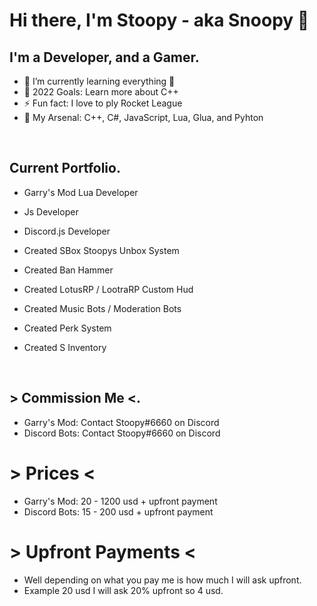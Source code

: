  # Hi there, I'm Stoopy - aka Snoopy 👋 
## I'm a Developer, and a Gamer. 

- 🌱 I’m currently learning everything 🤣
- 🥅 2022 Goals: Learn more about C++
- ⚡ Fun fact: I love to ply Rocket League 
- 🌸 My Arsenal: C++, C#, JavaScript, Lua, Glua, and Pyhton
<br />

## Current Portfolio. 
- Garry's Mod Lua Developer
- Js Developer
- Discord.js Developer

- Created SBox Stoopys Unbox System 
- Created Ban Hammer 
- Created LotusRP / LootraRP Custom Hud 
- Created Music Bots / Moderation Bots 
- Created Perk System 
- Created S Inventory 
<br />

## > Commission Me <.
- Garry's Mod: Contact Stoopy#6660 on Discord 
- Discord Bots: Contact Stoopy#6660 on Discord 
# > Prices < 
- Garry's Mod: 20 - 1200 usd + upfront payment 
- Discord Bots: 15 - 200 usd + upfront payment 
# > Upfront Payments <
- Well depending on what you pay me is how much I will ask upfront.
- Example 20 usd I will ask 20% upfront so 4 usd.

